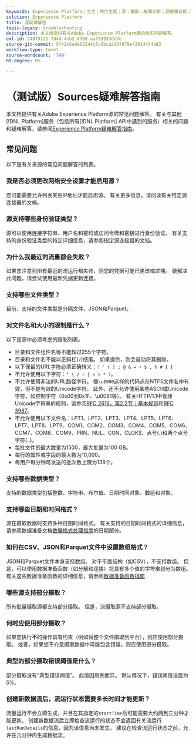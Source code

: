```yaml
---
keywords: Experience Platform；主页；热门主题；源；摄取；故障诊断；源故障诊断；源常见问题解答；FAQ；源连接器；源连接器；源连接器常见问题解答；源连接器故障诊断；
solution: Experience Platform
title: 源疑难解答
topic-legacy: troubleshooting
description: 本文档提供有关Adobe Experience Platform源的常见问题解答。
exl-id: 94875121-7d4d-4eb2-8760-aa795933dd7e
source-git-commit: 5f42c6ade63244c5c0bca2d6f879e43014474a83
workflow-type: tm+mt
source-wordcount: '749'
ht-degree: 0%

---
```


# （测试版）Sources疑难解答指南

本文档提供有关Adobe Experience Platform源的常见问题解答。 有关与其他[!DNL Platform]服务（包括所有[!DNL Platform] API中遇到的服务）相关的问题和疑难解答，请参阅[Experience Platform疑难解答指南](../landing/troubleshooting.md)。

## 常见问题

以下是有关来源的常见问题解答的列表。

### 我是否必须更改网络安全设置才能启用源？

您可能需要允许列表某些IP地址才能启用源。 有关更多信息，请阅读有关特定源连接器的文档。

### 源支持哪些身份验证类型？

源可以使用连接字符串、用户名和密码或访问令牌和密钥进行身份验证。 有关支持的身份验证类型的特定详细信息，请参阅指定源连接器的文档。

### 为什么我最近的流量都会失败？

如果您注意到所有最近的流运行都失败，则您的凭据可能已更改或过期。 要解决此问题，请尝试使用最新凭据更新连接。

### 支持哪些文件类型？

目前，支持的文件类型是分隔文件、JSON和Parquet。

### 对文件名和大小的限制是什么？

以下是源中必须考虑的限制列表。

- 目录和文件组件名称不能超过255个字符。
- 目录和文件名不能以正斜杠(`/`)结尾。 如果提供，则会自动将其删除。
- 以下保留的URL字符必须正确转义：`! ' ( ) ; @ & = + $ , % # [ ]`
- 不允许使用以下字符：`" \ / : | < > * ?`。
- 不允许使用非法的URL路径字符。 像`\uE000`这样的代码点在NTFS文件名中有效，但不是有效的Unicode字符。 此外，还不允许使用某些ASCII或Unicode字符，如控制字符（0x00到0x1F、\u0081等）。 有关HTTP/1.1中管理Unicode字符串的规则，请参阅[RFC 2616，第2.2节：基本规则](https://www.ietf.org/rfc/rfc2616.txt)和[RFC 3987](https://www.ietf.org/rfc/rfc3987.txt)。
- 不允许使用以下文件名：LPT1、LPT2、LPT3、LPT4、LPT5、LPT6、LPT7、LPT8、LPT9、COM1、COM2、COM3、COM4、COM5、COM6、COM7、COM8、COM9、PRN、NUL、CON、CLOK$、点号(.)和两个点号字符(..)。
- 每批文件的最大数量为1500，最大批量为100 GB。
- 每行的属性或字段的最大数为10,000。
- 每用户每分钟可发送的批次数上限为138个。

### 支持哪些数据类型？

支持的数据类型包括整数、字符串、布尔值、日期时间对象、数组和对象。

### 支持哪些日期和时间格式？

源在摄取数据时支持多种日期时间格式。 有关支持的日期时间格式的详细信息，请参阅数据准备文档[数据格式处理指南](../data-prep/data-handling.md#dates)的日期部分。

### 如何在CSV、JSON和Parquet文件中设置数组格式？

JSON和Parquet文件本身支持数组。 对于平面结构（如CSV），不支持数组。 但是，可以使用数据准备函数（如分解和连接）将具有多个值的字符串划分为数组。 有关这些数据准备函数的详细信息，请参阅[数据准备函数指南](../data-prep/functions.md#string)

### 哪些源支持部分摄取？

所有批量摄取源都支持部分摄取。 但是，流摄取源不支持部分摄取。

### 何时应使用部分摄取？

如果您执行&#x200B;**不**&#x200B;的操作具有约束（例如将整个文件摄取到平台），则应使用部分摄取。 或者，如果您不介意摄取数据中可能包含错误，则应使用部分摄取。

### 典型的部分摄取错误阈值是什么？

部分摄取没有“典型错误阈值”。 此值因用例而异。 默认情况下，错误阈值设置为5%。

### 创建新数据流后，流运行状态需要多长时间才能更新？

流量运行不会立即生成，并且在其指定的`startTime`后可能需要大约两到三分钟才能更新。 创建新数据流后立即检查流运行的状态不会返回有关流运行`lastRunDetails`的信息，因为该信息尚未发生。 建议在检查流运行状态之前，允许在几分钟内生成数据流。